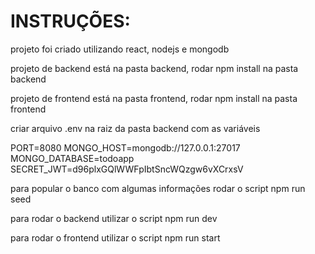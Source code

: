 # INSTRUÇÕES:
projeto foi criado utilizando react, nodejs e mongodb

projeto de backend está na pasta backend, rodar npm install na pasta backend

projeto de frontend está na pasta frontend, rodar npm install na pasta frontend

criar arquivo .env na raiz da pasta backend com as variáveis

PORT=8080
MONGO_HOST=mongodb://127.0.0.1:27017
MONGO_DATABASE=todoapp
SECRET_JWT=d96plxGQlWWFpIbtSncWQzgw6vXCrxsV

para popular o banco com algumas informações rodar o script npm run seed

para rodar o backend utilizar o script npm run dev

para rodar o frontend utilizar o script npm run start
